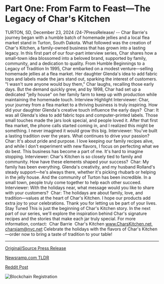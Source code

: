 # Part One: From Farm to Feast—The Legacy of Char's Kitchen

TURTON, SD, December 23, 2024 /24-7PressRelease/ -- Char Barrie's journey began with a humble batch of homemade jellies and a local flea market stand in Turton, South Dakota. What followed was the creation of Char's Kitchen, a family-owned business that has grown into a lasting legacy. In this first part of our four-part interview series, Char shares how a small-town idea blossomed into a beloved brand, supported by family, community, and a dedication to quality.  From Humble Beginnings to a Legacy of Tradition  In 1995, Char embarked on a modest venture—selling homemade jellies at a flea market. Her daughter Glenda's idea to add fabric tops and labels made the jars stand out, sparking the interest of customers. "I wasn't sure anyone would buy them," Char laughs, recalling those early days. But the demand quickly grew, and by 1998, Char had set up a dedicated "jelly house" on her family farm to keep up with production while maintaining the homemade touch.  Interview Highlight  Interviewer: Char, your journey from a flea market to a thriving business is truly inspiring. How did your daughter Glenda's creative touch influence the early days?   Char: It was all Glenda's idea to add fabric tops and computer-printed labels. Those small touches made the jars look special, and people loved it. After that first flea market, the phone calls started coming in, and I realized this might be something. I never imagined it would grow this big.  Interviewer: You've built a lasting tradition over the years. What continues to drive your passion?   Char: It's about pride and purpose. I love keeping our family recipes alive, and while I don't experiment with new flavors, I focus on perfecting what we do best. This business has become a part of me. It's hard to imagine stopping.  Interviewer: Char's Kitchen is so closely tied to family and community. How have these elements shaped your success?   Char: My family has been everything. Glenda's creativity, and my husband Rolland's steady support—he's always there, whether it's picking rhubarb or helping in the jelly house. And the community of Turton has been incredible. In a small town, people truly come together to help each other succeed.  Interviewer: With the holidays near, what message would you like to share with your customers?   Char: The holidays are about family, love, and tradition—values at the heart of Char's Kitchen. I hope our products add extra joy to your celebrations. Thank you for letting us be part of your lives.  Stay Tuned  This is just the beginning of Char's Kitchen story. In the next part of our series, we'll explore the inspiration behind Char's signature recipes and the stories that make each jar truly special.  For more information, contact:   Char Barrie  Char's Kitchen www.CharsKitchen.net  charsjam@nvc.net  Celebrate the holidays with the flavors of Char's Kitchen—order now to bring a taste of tradition to your table! 

---

[Original/Source Press Release](https://www.24-7pressrelease.com/press-release/517412/part-one-from-farm-to-feastthe-legacy-of-chars-kitchen)
                    

[Newsramp.com TLDR](https://newsramp.com/curated-news/from-flea-market-to-legacy-char-s-kitchen-story/d156b448a04182c91ea3e51b17ea785f) 

 



[Reddit Post](https://www.reddit.com/r/Business_NewsRamp/comments/1hl4hqj/from_flea_market_to_legacy_chars_kitchen_story/) 



![Blockchain Registration](https://cdn.newsramp.app/24-7PressRelease/qrcode/2412/24/joltzrH4.webp)